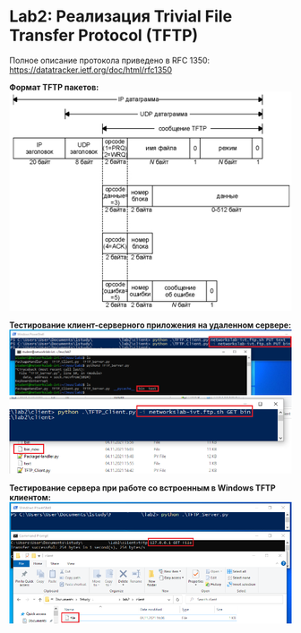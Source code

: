 # Lab2: Реализация Trivial File Transfer Protocol (TFTP)  
Полное описание протокола приведено в RFC 1350: https://datatracker.ietf.org/doc/html/rfc1350  

**Формат TFTP пакетов:**  
![](https://raw.githubusercontent.com/MickeyMouseMouse/NetworksLab2021/lab2/lab2/images/tftp_message_format.PNG "")  

**Тестирование клиент-серверного приложения на удаленном сервере:**  
![](https://raw.githubusercontent.com/MickeyMouseMouse/NetworksLab2021/lab2/lab2/images/remote1.PNG "")  
![](https://raw.githubusercontent.com/MickeyMouseMouse/NetworksLab2021/lab2/lab2/images/remote2.PNG "")  

**Тестирование сервера при работе со встроенным в Windows TFTP клиентом:**  
![](https://raw.githubusercontent.com/MickeyMouseMouse/NetworksLab2021/lab2/lab2/images/default_tftp_client.PNG "")  